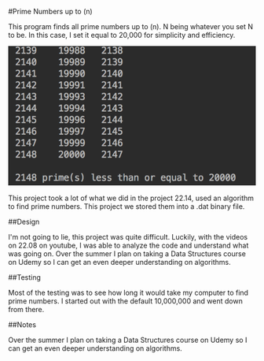 #Prime Numbers up to (n)

This program finds all prime numbers up to (n). N being whatever you set N to be. In this case, I set it equal to 20,000 for simplicity and efficiency.


![Sample Output](README.jpg)



This project took a lot of what we did in the project 22.14, used an algorithm to find prime numbers. This project we stored them into a .dat binary file.

##Design

I'm not going to lie, this project was quite difficult. Luckily, with the videos on 22.08 on youtube, I was able to analyze the code and understand
what was going on. Over the summer I plan on taking a Data Structures course on Udemy so I can get an even deeper understanding on algorithms.

##Testing

Most of the testing was to see how long it would take my computer to find prime numbers. I started out with the default 10,000,000 and went down from there.


##Notes

Over the summer I plan on taking a Data Structures course on Udemy so I can get an even deeper understanding on algorithms.

